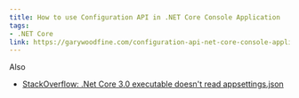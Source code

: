 ```yaml
---
title: How to use Configuration API in .NET Core Console Application
tags:
- .NET Core
link: https://garywoodfine.com/configuration-api-net-core-console-application/
---
```

Also
- [StackOverflow: .Net Core 3.0 executable doesn't read appsettings.json](https://stackoverflow.com/q/58148450/146360)
